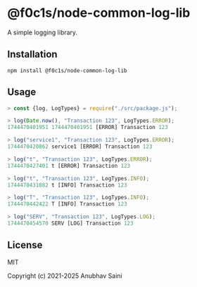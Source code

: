 # @f0c1s/node-common-log-lib

A simple logging library.

## Installation

```shell
npm install @f0c1s/node-common-log-lib
```

## Usage

```javascript
> const {log, LogTypes} = require("./src/package.js");

> log(Date.now(), "Transaction 123", LogTypes.ERROR);
1744470401951 1744470401951 [ERROR] Transaction 123

> log("service1", "Transaction 123", LogTypes.ERROR);
1744470420862 service1 [ERROR] Transaction 123

> log("t", "Transaction 123", LogTypes.ERROR);
1744470427401 t [ERROR] Transaction 123

> log("t", "Transaction 123", LogTypes.INFO);
1744470431082 t [INFO] Transaction 123

> log("T", "Transaction 123", LogTypes.INFO);
1744470442422 T [INFO] Transaction 123

> log("SERV", "Transaction 123", LogTypes.LOG);
1744470454570 SERV [LOG] Transaction 123

```

## License

MIT

Copyright (c) 2021-2025 Anubhav Saini
